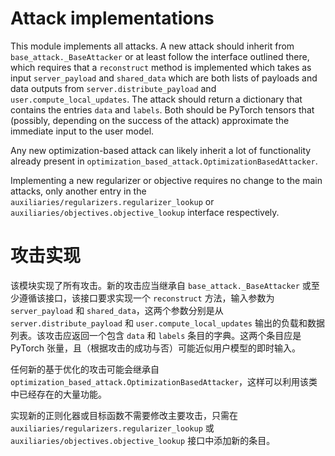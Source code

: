 # Attack implementations

This module implements all attacks. A new attack should inherit from `base_attack._BaseAttacker` or at least follow the interface outlined there,
which requires that a `reconstruct` method is implemented which takes as input `server_payload` and  `shared_data` which are both lists of payloads and data outputs from `server.distribute_payload` and `user.compute_local_updates`. The attack should return a dictionary that contains the entries `data` and `labels`. Both should be PyTorch tensors that (possibly, depending on the success of the attack) approximate the immediate input to the user model.

Any new optimization-based attack can likely inherit a lot of functionality already present in `optimization_based_attack.OptimizationBasedAttacker`.

Implementing a new regularizer or objective requires no change to the main attacks, only another entry in the  `auxiliaries/regularizers.regularizer_lookup` or `auxiliaries/objectives.objective_lookup` interface respectively.

# 攻击实现

该模块实现了所有攻击。新的攻击应当继承自 `base_attack._BaseAttacker` 或至少遵循该接口，该接口要求实现一个 `reconstruct` 方法，输入参数为 `server_payload` 和 `shared_data`，这两个参数分别是从 `server.distribute_payload` 和 `user.compute_local_updates` 输出的负载和数据列表。该攻击应返回一个包含 `data` 和 `labels` 条目的字典。这两个条目应是 PyTorch 张量，且（根据攻击的成功与否）可能近似用户模型的即时输入。

任何新的基于优化的攻击可能会继承自 `optimization_based_attack.OptimizationBasedAttacker`，这样可以利用该类中已经存在的大量功能。

实现新的正则化器或目标函数不需要修改主要攻击，只需在 `auxiliaries/regularizers.regularizer_lookup` 或 `auxiliaries/objectives.objective_lookup` 接口中添加新的条目。